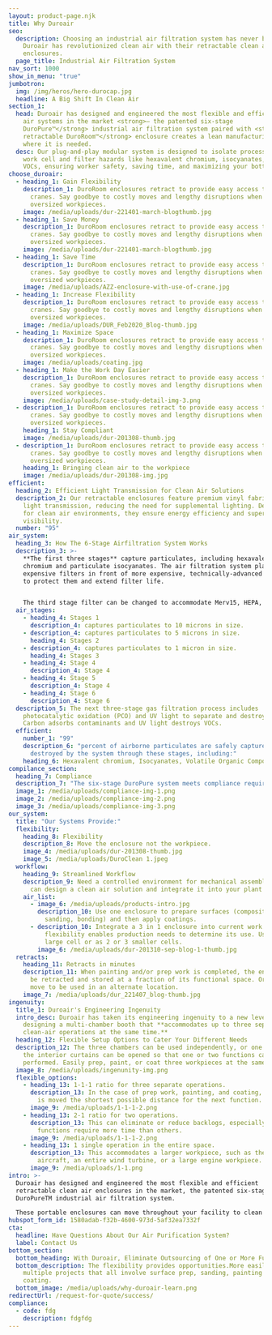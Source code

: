 ```yaml
---
layout: product-page.njk
title: Why Duroair
seo:
  description: Choosing an industrial air filtration system has never been easier,
    Duroair has revolutionized clean air with their retractable clean air
    enclosures.
  page_title: Industrial Air Filtration System
nav_sort: 1000
show_in_menu: "true"
jumbotron:
  img: /img/heros/hero-durocap.jpg
  headline: A Big Shift In Clean Air
section_1:
  head: Duroair has designed and engineered the most flexible and efficient clean
    air systems in the market <strong>— the patented six-stage
    DuroPure™</strong> industrial air filtration system paired with <strong>the
    retractable DuroRoom™</strong> enclosure creates a lean manufacturing layout
    where it is needed.
  desc: Our plug-and-play modular system is designed to isolate processes in any
    work cell and filter hazards like hexavalent chromium, isocyanates, dust, or
    VOCs, ensuring worker safety, saving time, and maximizing your bottom line.
choose_duroair:
  - heading_1: Gain Flexibility
    description_1: DuroRoom enclosures retract to provide easy access to overhead
      cranes. Say goodbye to costly moves and lengthy disruptions when moving
      oversized workpieces.
    image: /media/uploads/dur-221401-march-blogthumb.jpg
  - heading_1: Save Money
    description_1: DuroRoom enclosures retract to provide easy access to overhead
      cranes. Say goodbye to costly moves and lengthy disruptions when moving
      oversized workpieces.
    image: /media/uploads/dur-221401-march-blogthumb.jpg
  - heading_1: Save Time
    description_1: DuroRoom enclosures retract to provide easy access to overhead
      cranes. Say goodbye to costly moves and lengthy disruptions when moving
      oversized workpieces.
    image: /media/uploads/AZZ-enclosure-with-use-of-crane.jpg
  - heading_1: Increase Flexibility
    description_1: DuroRoom enclosures retract to provide easy access to overhead
      cranes. Say goodbye to costly moves and lengthy disruptions when moving
      oversized workpieces.
    image: /media/uploads/DUR_Feb2020_Blog-thumb.jpg
  - heading_1: Maximize Space
    description_1: DuroRoom enclosures retract to provide easy access to overhead
      cranes. Say goodbye to costly moves and lengthy disruptions when moving
      oversized workpieces.
    image: /media/uploads/coating.jpg
  - heading_1: Make the Work Day Easier
    description_1: DuroRoom enclosures retract to provide easy access to overhead
      cranes. Say goodbye to costly moves and lengthy disruptions when moving
      oversized workpieces.
    image: /media/uploads/case-study-detail-img-3.png
  - description_1: DuroRoom enclosures retract to provide easy access to overhead
      cranes. Say goodbye to costly moves and lengthy disruptions when moving
      oversized workpieces.
    heading_1: Stay Compliant
    image: /media/uploads/dur-201308-thumb.jpg
  - description_1: DuroRoom enclosures retract to provide easy access to overhead
      cranes. Say goodbye to costly moves and lengthy disruptions when moving
      oversized workpieces.
    heading_1: Bringing clean air to the workpiece
    image: /media/uploads/dur-201308-img.jpg
efficient:
  heading_2: Efficient Light Transmission for Clean Air Solutions
  description_2: Our retractable enclosures feature premium vinyl fabric with 95%
    light transmission, reducing the need for supplemental lighting. Designed
    for clean air environments, they ensure energy efficiency and superior
    visibility.
  number: "95"
air_system:
  heading_3: How The 6-Stage Airfiltration System Works
  description_3: >-
    **The first three stages** capture particulates, including hexavalent
    chromium and particulate isocyanates. The air filtration system places less
    expensive filters in front of more expensive, technically-advanced filters
    to protect them and extend filter life.


    The third stage filter can be changed to accommodate Merv15, HEPA, NESHAP 319 standards, depending upon needs. This provides the manufacturing flexibility to do different operations in the enclosure.
  air_stages:
    - heading_4: Stages 1
      description_4: captures particulates to 10 microns in size.
    - description_4: captures particulates to 5 microns in size.
      heading_4: Stages 2
    - description_4: captures particulates to 1 micron in size.
      heading_4: Stages 3
    - heading_4: Stage 4
      description_4: Stage 4
    - heading_4: Stage 5
      description_4: Stage 4
    - heading_4: Stage 6
      description_4: Stage 6
  description_5: The next three-stage gas filtration process includes
    photocatalytic oxidation (PCO) and UV light to separate and destroy VOCs.
    Carbon adsorbs contaminants and UV light destroys VOCs.
  efficient:
    number_1: "99"
    description_6: "percent of airborne particulates are safely captured and
      destroyed by the system through these stages, including:"
    heading_6: Hexavalent chromium, Isocyanates, Volatile Organic Compounds
compilance_section:
  heading_7: Compliance
  description_7: "The six-stage DuroPure system meets compliance requirements of:"
  image_1: /media/uploads/compliance-img-1.png
  image_2: /media/uploads/compliance-img-2.png
  image_3: /media/uploads/compliance-img-3.png
our_system:
  title: "Our Systems Provide:"
  flexibility:
    heading_8: Flexibility
    description_8: Move the enclosure not the workpiece.
    image_4: /media/uploads/dur-201308-thumb.jpg
    image_5: /media/uploads/DuroClean 1.jpeg
  workflow:
    heading_9: Streamlined Workflow
    description_9: Need a controlled environment for mechanical assembly? Duroair
      can design a clean air solution and integrate it into your plant layout.
    air_list:
      - image_6: /media/uploads/products-intro.jpg
        description_10: Use one enclosure to prepare surfaces (composite repair,
          sanding, bonding) and then apply coatings.
      - description_10: Integrate a 3 in 1 enclosure into current work cells. The
          flexibility enables production needs to determine its use. Use as one
          large cell or as 2 or 3 smaller cells.
        image_6: /media/uploads/dur-201310-sep-blog-1-thumb.jpg
  retracts:
    heading_11: Retracts in minutes
    description_11: When painting and/or prep work is completed, the enclosure can
      be retracted and stored at a fraction of its functional space. Or, can
      move to be used in an alternate location.
    image_7: /media/uploads/dur_221407_blog-thumb.jpg
ingenuity:
  title_1: Duroair's Engineering Ingenuity
  intro_desc: Duroair has taken its engineering ingenuity to a new level by
    designing a multi-chamber booth that **accommodates up to three separate
    clean-air operations at the same time.**
  heading_12: Flexible Setup Options to Cater Your Different Needs
  description_12: The three chambers can be used independently, or one or both of
    the interior curtains can be opened so that one or two functions can be
    performed. Easily prep, paint, or coat three workpieces at the same time!
  image_8: /media/uploads/ingenunity-img.png
  flexible_options:
    - heading_13: 1-1-1 ratio for three separate operations.
      description_13: In the case of prep work, painting, and coating, the workpiece
        is moved the shortest possible distance for the next function.
      image_9: /media/uploads/1-1-1-2.png
    - heading_13: 2-1 ratio for two operations.
      description_13: This can eliminate or reduce backlogs, especially since some
        functions require more time than others.
      image_9: /media/uploads/1-1-1-2.png
    - heading_13: 1 single operation in the entire space.
      description_13: This accommodates a larger workpiece, such as the wing of an
        aircraft, an entire wind turbine, or a large engine workpiece.
      image_9: /media/uploads/1-1.png
intro: >-
  Duroair has designed and engineered the most flexible and efficient
  retractable clean air enclosures in the market, the patented six-stage
  DuroPureTM industrial air filtration system.

  These portable enclosures can move throughout your facility to clean air of hexavalent chromium and VOCs to ensure your workers’ safety and help your bottom line.
hubspot_form_id: 1580adab-f32b-4600-973d-5af32ea7332f
cta:
  headline: Have Questions About Our Air Purification System?
  label: Contact Us
bottom_section:
  bottom_heading: With Duroair, Eliminate Outsourcing of One or More Functions
  bottom_description: The flexibility provides opportunities.More easily manage
    multiple projects that all involve surface prep, sanding, painting and/or
    coating.
  bottom_image: /media/uploads/why-duroair-learn.png
redirectUrl: /request-for-quote/success/
compliance:
  - code: fdg
    description: fdgfdg
---
```

